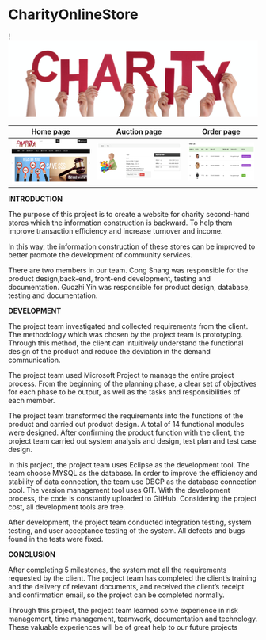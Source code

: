 # CharityOnlineStore

!![avatar](03_Design/34_Material/logo.png)





| Home   page                                   | Auction   page                                   | Order page                                     |
| --------------------------------------------- | ------------------------------------------------ | ---------------------------------------------- |
| ![avatar](03_Design/34_Material/MainPage.png) | ![avatar](03_Design/34_Material/AuctionPage.png) | ![avatar](03_Design/34_Material/OrderPage.png) |



**INTRODUCTION**

The purpose of this project is to create a website for charity second-hand stores which the information construction is backward. To help them improve transaction efficiency and increase turnover and income. 

In this way, the information construction of these stores can be improved to better promote the development of community services. 

There are two members in our team. Cong Shang was responsible for the product design,back-end, front-end development, testing and documentation. Guozhi Yin was responsible for product design, database, testing and documentation.

 

**DEVELOPMENT**

The project team investigated and collected requirements from the client. The methodology which was chosen by the project team is prototyping. Through this method, the client can intuitively understand the functional design of the product and reduce the deviation in the demand communication. 

The project team used Microsoft Project to manage the entire project process. From the beginning of the planning phase, a clear set of objectives for each phase to be output, as well as the tasks and responsibilities of each member.

The project team transformed the requirements into the functions of the product and carried out product design. A total of 14 functional modules were designed. After confirming the product function with the client, the project team carried out system analysis and design, test plan and test case design.

In this project, the project team uses Eclipse as the development tool. The team choose MYSQL as the database. In order to improve the efficiency and stability of data connection, the team use DBCP as the database connection pool. The version management tool uses GIT. With the development process, the code is constantly uploaded to GitHub. Considering the project cost, all development tools are free.

After development, the project team conducted integration testing, system testing, and user acceptance testing of the system. All defects and bugs found in the tests were fixed. 

 

**CONCLUSION**

After completing 5 milestones, the system met all the requirements requested by the client. The project team has completed the client’s training and the delivery of relevant documents, and received the client’s receipt and confirmation email, so the project can be completed normally. 

Through this project, the project team learned some experience in risk management, time management, teamwork, documentation and technology. These valuable experiences will be of great help to our future projects